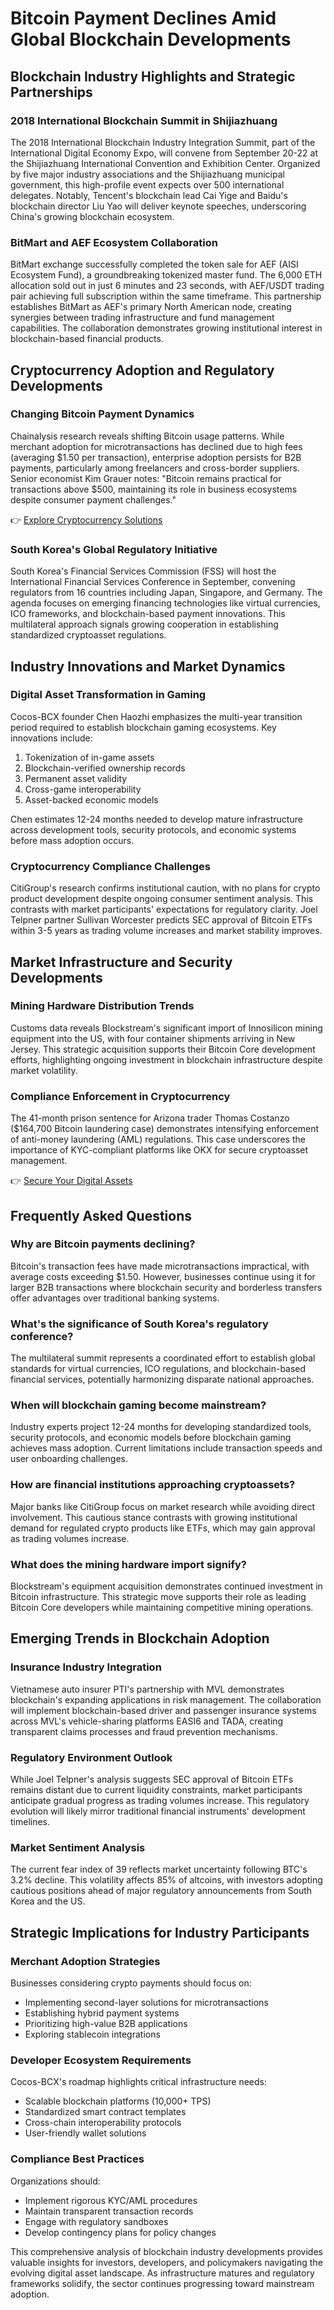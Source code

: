 # Bitcoin Payment Declines Amid Global Blockchain Developments

## Blockchain Industry Highlights and Strategic Partnerships

### 2018 International Blockchain Summit in Shijiazhuang
The 2018 International Blockchain Industry Integration Summit, part of the International Digital Economy Expo, will convene from September 20-22 at the Shijiazhuang International Convention and Exhibition Center. Organized by five major industry associations and the Shijiazhuang municipal government, this high-profile event expects over 500 international delegates. Notably, Tencent's blockchain lead Cai Yige and Baidu's blockchain director Liu Yao will deliver keynote speeches, underscoring China's growing blockchain ecosystem.

### BitMart and AEF Ecosystem Collaboration
BitMart exchange successfully completed the token sale for AEF (AISI Ecosystem Fund), a groundbreaking tokenized master fund. The 6,000 ETH allocation sold out in just 6 minutes and 23 seconds, with AEF/USDT trading pair achieving full subscription within the same timeframe. This partnership establishes BitMart as AEF's primary North American node, creating synergies between trading infrastructure and fund management capabilities. The collaboration demonstrates growing institutional interest in blockchain-based financial products.

## Cryptocurrency Adoption and Regulatory Developments

### Changing Bitcoin Payment Dynamics
Chainalysis research reveals shifting Bitcoin usage patterns. While merchant adoption for microtransactions has declined due to high fees (averaging $1.50 per transaction), enterprise adoption persists for B2B payments, particularly among freelancers and cross-border suppliers. Senior economist Kim Grauer notes: "Bitcoin remains practical for transactions above $500, maintaining its role in business ecosystems despite consumer payment challenges."

👉 [Explore Cryptocurrency Solutions](https://bit.ly/okx-bonus)

### South Korea's Global Regulatory Initiative
South Korea's Financial Services Commission (FSS) will host the International Financial Services Conference in September, convening regulators from 16 countries including Japan, Singapore, and Germany. The agenda focuses on emerging financing technologies like virtual currencies, ICO frameworks, and blockchain-based payment innovations. This multilateral approach signals growing cooperation in establishing standardized cryptoasset regulations.

## Industry Innovations and Market Dynamics

### Digital Asset Transformation in Gaming
Cocos-BCX founder Chen Haozhi emphasizes the multi-year transition period required to establish blockchain gaming ecosystems. Key innovations include:
1. Tokenization of in-game assets
2. Blockchain-verified ownership records
3. Permanent asset validity
4. Cross-game interoperability
5. Asset-backed economic models

Chen estimates 12-24 months needed to develop mature infrastructure across development tools, security protocols, and economic systems before mass adoption occurs.

### Cryptocurrency Compliance Challenges
CitiGroup's research confirms institutional caution, with no plans for crypto product development despite ongoing consumer sentiment analysis. This contrasts with market participants' expectations for regulatory clarity. Joel Telpner partner Sullivan Worcester predicts SEC approval of Bitcoin ETFs within 3-5 years as trading volume increases and market stability improves.

## Market Infrastructure and Security Developments

### Mining Hardware Distribution Trends
Customs data reveals Blockstream's significant import of Innosilicon mining equipment into the US, with four container shipments arriving in New Jersey. This strategic acquisition supports their Bitcoin Core development efforts, highlighting ongoing investment in blockchain infrastructure despite market volatility.

### Compliance Enforcement in Cryptocurrency
The 41-month prison sentence for Arizona trader Thomas Costanzo ($164,700 Bitcoin laundering case) demonstrates intensifying enforcement of anti-money laundering (AML) regulations. This case underscores the importance of KYC-compliant platforms like OKX for secure cryptoasset management.

👉 [Secure Your Digital Assets](https://bit.ly/okx-bonus)

## Frequently Asked Questions

### Why are Bitcoin payments declining?
Bitcoin's transaction fees have made microtransactions impractical, with average costs exceeding $1.50. However, businesses continue using it for larger B2B transactions where blockchain security and borderless transfers offer advantages over traditional banking systems.

### What's the significance of South Korea's regulatory conference?
The multilateral summit represents a coordinated effort to establish global standards for virtual currencies, ICO regulations, and blockchain-based financial services, potentially harmonizing disparate national approaches.

### When will blockchain gaming become mainstream?
Industry experts project 12-24 months for developing standardized tools, security protocols, and economic models before blockchain gaming achieves mass adoption. Current limitations include transaction speeds and user onboarding challenges.

### How are financial institutions approaching cryptoassets?
Major banks like CitiGroup focus on market research while avoiding direct involvement. This cautious stance contrasts with growing institutional demand for regulated crypto products like ETFs, which may gain approval as trading volumes increase.

### What does the mining hardware import signify?
Blockstream's equipment acquisition demonstrates continued investment in Bitcoin infrastructure. This strategic move supports their role as leading Bitcoin Core developers while maintaining competitive mining operations.

## Emerging Trends in Blockchain Adoption

### Insurance Industry Integration
Vietnamese auto insurer PTI's partnership with MVL demonstrates blockchain's expanding applications in risk management. The collaboration will implement blockchain-based driver and passenger insurance systems across MVL's vehicle-sharing platforms EASI6 and TADA, creating transparent claims processes and fraud prevention mechanisms.

### Regulatory Environment Outlook
While Joel Telpner's analysis suggests SEC approval of Bitcoin ETFs remains distant due to current liquidity constraints, market participants anticipate gradual progress as trading volumes increase. This regulatory evolution will likely mirror traditional financial instruments' development timelines.

### Market Sentiment Analysis
The current fear index of 39 reflects market uncertainty following BTC's 3.2% decline. This volatility affects 85% of altcoins, with investors adopting cautious positions ahead of major regulatory announcements from South Korea and the US.

## Strategic Implications for Industry Participants

### Merchant Adoption Strategies
Businesses considering crypto payments should focus on:
- Implementing second-layer solutions for microtransactions
- Establishing hybrid payment systems
- Prioritizing high-value B2B applications
- Exploring stablecoin integrations

### Developer Ecosystem Requirements
Cocos-BCX's roadmap highlights critical infrastructure needs:
- Scalable blockchain platforms (10,000+ TPS)
- Standardized smart contract templates
- Cross-chain interoperability protocols
- User-friendly wallet solutions

### Compliance Best Practices
Organizations should:
- Implement rigorous KYC/AML procedures
- Maintain transparent transaction records
- Engage with regulatory sandboxes
- Develop contingency plans for policy changes

This comprehensive analysis of blockchain industry developments provides valuable insights for investors, developers, and policymakers navigating the evolving digital asset landscape. As infrastructure matures and regulatory frameworks solidify, the sector continues progressing toward mainstream adoption.